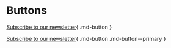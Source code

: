 # Buttons

[Subscribe to our newsletter](https://example.com/){ .md-button }

[Subscribe to our newsletter](https://example.com/){ .md-button .md-button--primary }
